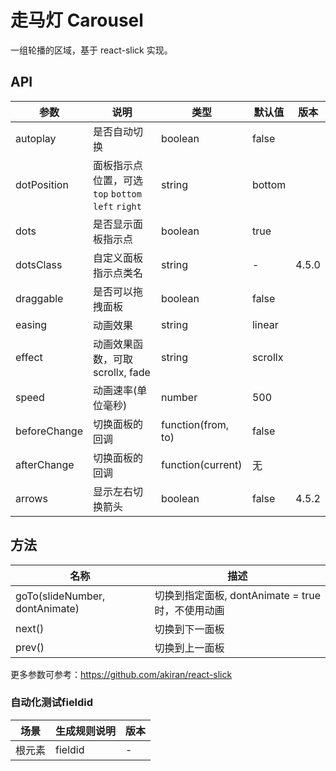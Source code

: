# 走马灯 Carousel

一组轮播的区域，基于 react-slick 实现。

## API

<!--Carousel-->
| 参数 | 说明 | 类型 | 默认值 | 版本 |
| --- | --- | --- | --- | --- |
|autoplay |是否自动切换|boolean|false|
|dotPosition |面板指示点位置，可选 `top` `bottom` `left` `right`|string|bottom|
|dots |是否显示面板指示点|boolean|true|
|dotsClass |自定义面板指示点类名|string|-|4.5.0|
|draggable |是否可以拖拽面板|boolean|false|
|easing |动画效果|string|linear|
|effect |动画效果函数，可取 scrollx, fade|string|scrollx|
|speed |动画速率(单位毫秒)|number|500|
|beforeChange |切换面板的回调|function(from, to)|false|
|afterChange |切换面板的回调|function(current)|无|
|arrows | 显示左右切换箭头 | boolean | false | 4.5.2 |

## 方法

|名称|描述|
| --- | --- |
|goTo(slideNumber, dontAnimate) |切换到指定面板, dontAnimate = true 时，不使用动画|
|next() |切换到下一面板|
|prev() |切换到上一面板|

更多参数可参考：https://github.com/akiran/react-slick

### 自动化测试fieldid
| 场景 | 生成规则说明 | 版本 |
| --- | --- | --- |
| 根元素 | fieldid  | - |

